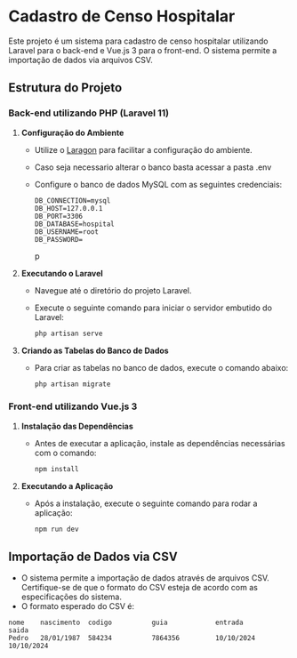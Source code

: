 # Cadastro de Censo Hospitalar

Este projeto é um sistema para cadastro de censo hospitalar utilizando Laravel para o back-end e Vue.js 3 para o front-end. O sistema permite a importação de dados via arquivos CSV.

## Estrutura do Projeto

### Back-end utilizando PHP (Laravel 11)

1. **Configuração do Ambiente**
   - Utilize o [Laragon](https://laragon.org/) para facilitar a configuração do ambiente.
   - Caso seja necessario alterar o banco basta acessar a pasta .env
   - Configure o banco de dados MySQL com as seguintes credenciais:

     ```plaintext
     DB_CONNECTION=mysql
     DB_HOST=127.0.0.1
     DB_PORT=3306
     DB_DATABASE=hospital
     DB_USERNAME=root
     DB_PASSWORD=
     ```
     p

2. **Executando o Laravel**
   - Navegue até o diretório do projeto Laravel.
   - Execute o seguinte comando para iniciar o servidor embutido do Laravel:

     ```bash
     php artisan serve
     ```

3. **Criando as Tabelas do Banco de Dados**
   - Para criar as tabelas no banco de dados, execute o comando abaixo:

     ```bash
     php artisan migrate
     ```

### Front-end utilizando Vue.js 3

1. **Instalação das Dependências**
   - Antes de executar a aplicação, instale as dependências necessárias com o comando:

     ```bash
     npm install
     ```

2. **Executando a Aplicação**
   - Após a instalação, execute o seguinte comando para rodar a aplicação:

     ```bash
     npm run dev
     ```

## Importação de Dados via CSV

- O sistema permite a importação de dados através de arquivos CSV. Certifique-se de que o formato do CSV esteja de acordo com as especificações do sistema.
- O formato esperado do CSV é:

```csv
nome	nascimento	codigo	        guia	        entrada        	saida
Pedro	28/01/1987	584234	        7864356	        10/10/2024	10/10/2024

